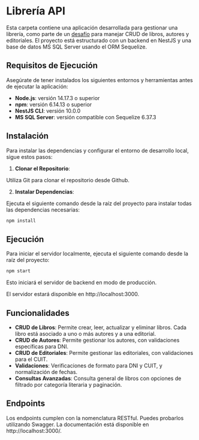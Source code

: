 # Librería API
Esta carpeta contiene una aplicación desarrollada para gestionar una librería, como parte de un [desafío](./DESAFIO%20NODE%20JS%20-%202024.pdf) para manejar CRUD de libros, autores y editoriales. El proyecto está estructurado con un backend en NestJS y una base de datos MS SQL Server usando el ORM Sequelize.

## Requisitos de Ejecución
Asegúrate de tener instalados los siguientes entornos y herramientas antes de ejecutar la aplicación:

- **Node.js**: versión 14.17.3 o superior
- **npm**: versión 6.14.13 o superior
- **NestJS CLI**: versión 10.0.0
- **MS SQL Server**: versión compatible con Sequelize 6.37.3
## Instalación
Para instalar las dependencias y configurar el entorno de desarrollo local, sigue estos pasos:

1. **Clonar el Repositorio**:

Utiliza Git para clonar el repositorio desde Github.

2. **Instalar Dependencias**:

Ejecuta el siguiente comando desde la raíz del proyecto para instalar todas las dependencias necesarias:

```bash
npm install
```
## Ejecución
Para iniciar el servidor localmente, ejecuta el siguiente comando desde la raíz del proyecto:

```bash
npm start
```
Esto iniciará el servidor de backend en modo de producción.

El servidor estará disponible en http://localhost:3000.
## Funcionalidades
- **CRUD de Libros**: Permite crear, leer, actualizar y eliminar libros. Cada libro está asociado a uno o más autores y a una editorial.
- **CRUD de Autores**: Permite gestionar los autores, con validaciones específicas para DNI.
- **CRUD de Editoriales**: Permite gestionar las editoriales, con validaciones para el CUIT.
- **Validaciones**: Verificaciones de formato para DNI y CUIT, y normalización de fechas.
- **Consultas Avanzadas**: Consulta general de libros con opciones de filtrado por categoría literaria y paginación.
## Endpoints
Los endpoints cumplen con la nomenclatura RESTful. Puedes probarlos utilizando Swagger. La documentación está disponible en http://localhost:3000/.